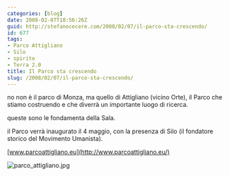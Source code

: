 ```yaml
---
categories: [blog]
date: 2008-02-07T18:56:26Z
guid: http://stefanocecere.com/2008/02/07/il-parco-sta-crescendo/
id: 677
tags:
- Parco Attigliano
- Silo
- spirito
- Terra 2.0
title: Il Parco sta crescendo
slug: /2008/02/07/il-parco-sta-crescendo/
---
```


no non è il parco di Monza, ma quello di Attigliano (vicino Orte), il Parco che stiamo costruendo e che diverrà un importante luogo di ricerca.

queste sono le fondamenta della Sala.

il Parco verrà inaugurato il 4 maggio, con la presenza di Silo (il fondatore storico del Movimento Umanista).

[www.parcoattigliano.eu](http://www.parcoattigliano.eu/)

![parco_attigliano.jpg](http://stefanocecere.com/wp-content/uploads/sites/3/2008/02/parco_attigliano.jpg)